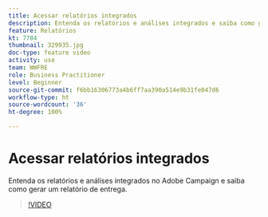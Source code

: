 ```yaml
---
title: Acessar relatórios integrados
description: Entenda os relatórios e análises integrados e saiba como gerar um relatório de entrega.
feature: Relatórios
kt: 7784
thumbnail: 329935.jpg
doc-type: feature video
activity: use
team: WWFRE
role: Business Practitioner
level: Beginner
source-git-commit: f6bb16306773a4b6ff7aa390a514e9b31fe047d6
workflow-type: ht
source-wordcount: '36'
ht-degree: 100%

---
```



# Acessar relatórios integrados

Entenda os relatórios e análises integrados no Adobe Campaign e saiba como gerar um relatório de entrega.

>[!VIDEO](https://video.tv.adobe.com/v/329935?quality=12)
